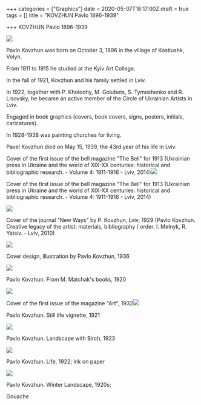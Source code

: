 +++
categories = ["Graphics"]
date = 2020-05-07T18:17:00Z
draft = true
tags = []
title = "KOVZHUN Pavlo 1896-1939"

+++
KOVZHUN Pavlo 1896-1939

![](/uploads/pavloovzhun-k-4.jpg)

Pavlo Kovzhun was born on October 3, 1896 in the village of Kostiushk, Volyn.

From 1911 to 1915 he studied at the Kyiv Art College.

In the fall of 1921, Kovzhun and his family settled in Lviv.

In 1922, together with P. Kholodny, M. Golubets, S. Tymoshenko and R. Lisovsky, he became an active member of the Circle of Ukrainian Artists in Lviv.

Engaged in book graphics (covers, book covers, signs, posters, initials, caricatures).

In 1928-1938 was painting churches for living.

Pavel Kovzhun died on May 15, 1939, the 43rd year of his life in Lviv.

Cover of the first issue of the bell magazine "The Bell" for 1913 (Ukrainian press in Ukraine and the world of XIX-XX centuries: historical and bibliographic research. - Volume 4: 1911-1916 - Lviv, 2014)![](/uploads/kovgun3.jpg)

Cover of the first issue of the bell magazine "The Bell" for 1913 (Ukrainian press in Ukraine and the world of XIX-XX centuries: historical and bibliographic research. - Volume 4: 1911-1916 - Lviv, 2014)

![](/uploads/kovgun12.jpg)

Cover of the journal "New Ways" by P. Kovzhun, Lviv, 1929 (Pavlo Kovzhun. Creative legacy of the artist: materials, bibliography / order. I. Melnyk, R. Yatsiv. - Lviv, 2010)

![](/uploads/dizain-obkladinki-literatsiia-iliustratsiia-pavlo-kovzhun-1936.jpg)

Cover design, illustration by Pavlo Kovzhun, 1936

![](/uploads/screen-shot-2020-05-07-at-9-34-56-am.png)

Pavlo Kovzhun. From M. Matchak's books, 1920

  
![](/uploads/obkladinka-pershogo-zoshita-zhurnalu-mistetstvo-za-1932-r.jpg)

Cover of the first issue of the magazine "Art", 1932![](/uploads/pavlo-kovzhun.jpg)

Pavlo Kovzhun. Still life vignette, 1921

![](/uploads/screen-shot-2020-05-07-at-9-37-17-am.png)

Pavlo Kovzhun. Landscape with Birch, 1923

![](/uploads/pavlo-kovzhun2.jpg)

Pavlo Kovzhun. Life, 1922; ink on paper

![](/uploads/screen-shot-2020-05-07-at-9-41-18-am.png)

Pavlo Kovzhun. Winter Landscape, 1920s;

Gouache
